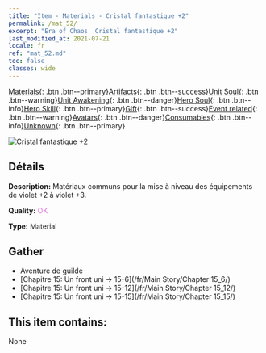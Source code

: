 ```yaml
---
title: "Item - Materials - Cristal fantastique +2"
permalink: /mat_52/
excerpt: "Era of Chaos  Cristal fantastique +2"
last_modified_at: 2021-07-21
locale: fr
ref: "mat_52.md"
toc: false
classes: wide
---
```

 [Materials](/ItemsFR/){: .btn .btn--primary}[Artifacts](/ItemsFR/Artifacts/){: .btn .btn--success}[Unit Soul](/ItemsFR/UnitSoul/){: .btn .btn--warning}[Unit Awakening](/ItemsFR/UnitAwakening/){: .btn .btn--danger}[Hero Soul](/ItemsFR/HeroSoul/){: .btn .btn--info}[Hero Skill](/ItemsFR/HeroSkill/){: .btn .btn--primary}[Gift](/ItemsFR/Gift/){: .btn .btn--success}[Event related](/ItemsFR/Events/){: .btn .btn--warning}[Avatars](/ItemsFR/Avatars/){: .btn .btn--danger}[Consumables](/ItemsFR/Consumables/){: .btn .btn--info}[Unknown](/ItemsFR/Unknown/){: .btn .btn--primary}

 ![Cristal fantastique +2](/images/t/i_cailiao_shuijing2.png)

## Détails
 **Description:** Matériaux communs pour la mise à niveau des équipements de violet +2 à violet +3.

 **Quality:** <span style="color: #DA70D6">OK</span>

 **Type:** Material

## Gather

*    Aventure de guilde 
*    [Chapitre 15: Un front uni -> 15-6](/fr/Main Story/Chapter 15_6/) 
*    [Chapitre 15: Un front uni -> 15-12](/fr/Main Story/Chapter 15_12/) 
*    [Chapitre 15: Un front uni -> 15-15](/fr/Main Story/Chapter 15_15/) 

## This item contains:

  None

